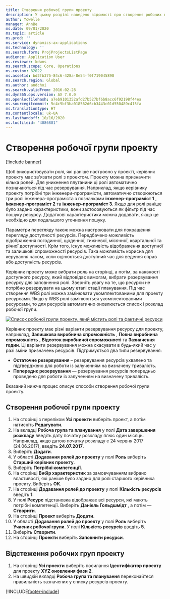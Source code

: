 ```yaml
---
title: Створення робочої групи проекту
description: У цьому розділі наведено відомості про створення робочих груп проектів та керування ними.
author: Yowelle
manager: AnnBe
ms.date: 09/01/2020
ms.topic: article
ms.prod: ''
ms.service: dynamics-ax-applications
ms.technology: ''
ms.search.form: ProjProjectsListPage
audience: Application User
ms.reviewer: kdwns
ms.search.scope: Core, Operations
ms.custom: 82022
ms.assetid: bd2fb375-84c6-428a-8e54-f0f719045898
ms.search.region: Global
ms.author: andchoi
ms.search.validFrom: 2016-02-28
ms.dyn365.ops.version: AX 7.0.0
ms.openlocfilehash: a7eb9101352afd27b527bf6b8acc6f92198f44ea
ms.sourcegitcommit: 5c4c9bf3ba018562d6cb3443c01d550489c415fa
ms.translationtype: HT
ms.contentlocale: uk-UA
ms.lasthandoff: 10/16/2020
ms.locfileid: "4086881"
---
```

# <a name="create-a-project-team"></a>Створення робочої групи проекту

[!include [banner](../includes/banner.md)]

Щоб використовувати ролі, які раніше настроєно у проекті, керівник проекту має зв'язати ролі з проектом. Проекту можна призначити кілька ролей. Для уникнення плутанини ці ролі автоматично позначаються під час резервування. Наприклад, якщо керівнику проекту потрібні три інженери-програмісти, автоматично створюються три ролі інженера-програміста з позначками **інженер-програміст 1** , **інженер-програміст 2** та **інженер-програміст 3**. Якщо для ролі раніше було задано характеристики, вони застосовуються як фільтр під час пошуку ресурсу. Додаткові характеристики можна додавати, якщо це необхідно для подальшого уточнення пошуку.

Параметри перегляду також можна настроювати для покращення перегляду доступності ресурсів. Передбачено можливість відображення погодинної, щоденної, тижневої, місячної, квартальної та річної доступності. Крім того, існує можливість відображення доступної та залишкові спроможності ресурсів. Така можливість корисна для керування часом, коли оцінюється доступний час для ведення справ або доступність ресурсів.

Керівник проекту може вибрати роль на сторінці, а потім, за наявності доступного ресурсу, який відповідає вимогам, вибрати резервування ресурсу для заповнення ролі. Зверніть увагу на те, що ресурси не потрібно резервувати на цьому етапі стадії планування. Під час створення WBS ролі можна замінювати укомплектованими для проекту ресурсами. Якщо у WBS ролі замінюються укомплектованими ресурсами, то для ресурсів автоматично оновлюється список і розклад робочої групи.

[![Список робочої групи проекту, який містить ролі та фактичні ресурси](./media/projectresourcing03-1024x368.jpg)](./media/projectresourcing03.jpg) 

Керівник проекту має різні варіанти резервування ресурсу для проекту, наприклад, **Залишкова виробнича спроможність** , **Повна виробнича спроможність** , **Відсоток виробничої спроможності** та **Зазначення годин**. Ці варіанти резервування можна скасувати в будь-який час у разі зміни призначень ресурсів. Підтримується два типи резервування:

- **Остаточне резервування** – резервування ресурсів ухвалено та підтверджено для роботи із залученням на визначену тривалість.
- **Попереднє резервування** — резервування ресурсів попередньо проведено для роботи із залученням на визначену тривалість.

Вказаний нижче процес описує способи створення робочої групи проекту.

## <a name="create-a-project-team"></a>Створення робочої групи проекту

1. На сторінці з переліком **Усі проекти** виберіть проект, а потім натисніть **Редагувати**.
2. На вкладці **Робоча група та планування** у полі **Дата завершення розкладу** введіть дату початку розкладу плюс один місяць. Наприклад, якщо датою початку розкладу є 24 червня 2017 (24.06.2017), введіть **24.07.2017**.
3. Виберіть **Додати**.
4. У області **Додавання ролей до проекту** у полі **Роль** виберіть **Старший керівник проекту**.
5. Виберіть **Потрібні компетенції**.
6. На сторінці **Вибір характеристик** за замовчуванням вибрано властивості, які раніше було задано для ролі старшого керівника проекту. Виберіть **ОК**.
7. На сторінці **Додавання ролей до проекту** у полі **Кількість ресурсів** введіть **1**.
8. У полі **Ресурс** підстановка відображає всі ресурси, які мають потрібні компетенції. Виберіть **Даніель Гольдшмідт** , а потім — **Створити**.
9. На сторінці **Проект** виберіть **Додати**.
10. У області **Додавання ролей до проекту** у полі **Роль** виберіть **Учасник робочої групи**. У полі **Кількість ресурсів** введіть **5**.
11. Виберіть **Створити**.
12. На сторінці **Проекти** виберіть **Заповнити ресурси**.

## <a name="monitor-project-teams"></a>Відстеження робочих груп проекту
1. На сторінці **Усі проекти** виберіть посилання **Ідентифікатор проекту** для проекту **XYZ оновлення фази 2**.
2. На швидкій вкладці **Робоча група та планування** переконайтеся правильність зазначених у списку ресурсів проекту.


[!INCLUDE[footer-include](../includes/footer-banner.md)]